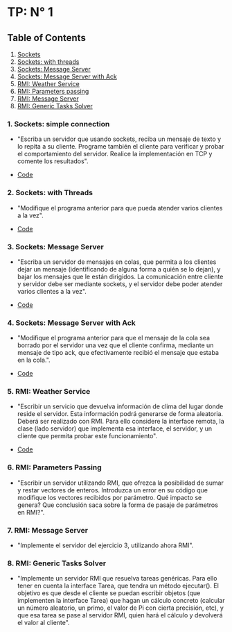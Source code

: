 # TP: N° 1

## Table of Contents
1. [Sockets](#1-sockets-simple-connection)
2. [Sockets: with threads](#2-sockets-with-threads)
3. [Sockets: Message Server](#3-sockets-message-server)
4. [Sockets: Message Server with Ack](#3-sockets-message-server-with-ack)
5. [RMI: Weather Service](#3-rmi-weather-service)
6. [RMI: Parameters passing](#3-rmi-parameters-passing)
7. [RMI: Message Server](#3-rmi-message-server)
8. [RMI: Generic Tasks Solver](#3-rmi-generic-tasks-solver)


### 1. Sockets: simple connection
- "Escriba un servidor que usando sockets, reciba un mensaje de texto y lo repita a su cliente. Programe también el cliente para verificar y probar el comportamiento del servidor. Realice la implementación en TCP y comente los resultados".

- [Code](tp1.Ex01)

### 2. Sockets: with Threads

- "Modifique el programa anterior para que pueda atender varios clientes a la vez".

- [Code](tp1.Ex02)

### 3. Sockets: Message Server

- "Escriba un servidor de mensajes en colas, que permita a los clientes dejar un mensaje (identificando de alguna forma a quién se lo dejan), y bajar los mensajes que le están dirigidos. La comunicación entre cliente y servidor debe ser mediante sockets, y el servidor debe poder atender varios clientes a la vez".

- [Code](tp1.Ex03)

### 4. Sockets: Message Server with Ack

- "Modifique el programa anterior para que el mensaje de la cola sea borrado por el servidor una vez que el cliente confirma, mediante un mensaje de tipo ack, que efectivamente recibió el mensaje que estaba en la cola.".

- [Code](tp1.Ex04)

### 5. RMI: Weather Service

- "Escribir un servicio que devuelva información de clima del lugar donde reside el servidor. Esta información podrá generarse de forma aleatoria. Deberá ser realizado con RMI. Para ello considere la interface remota, la clase (lado servidor) que implementa esa interface, el servidor, y un cliente que permita probar este funcionamiento".

- [Code](tp1.Ex05)

### 6. RMI: Parameters Passing

- "Escribir un servidor utilizando RMI, que ofrezca la posibilidad de sumar y restar vectores de enteros. Introduzca un error en su código que modifique los vectores  recibidos por parámetro. Qué impacto se genera? Que conclusión saca sobre la forma de pasaje de parámetros en RMI?".

### 7. RMI: Message Server

- "Implemente el servidor del ejercicio 3, utilizando ahora RMI".

### 8. RMI: Generic Tasks Solver

- "Implemente un servidor RMI que resuelva tareas genéricas. Para ello tener en cuenta la interface Tarea, 	que tendra un método ejecutar(). El objetivo es que desde el cliente se puedan escribir objetos (que implementen la interface Tarea) que hagan un cálculo concreto (calcular un número aleatorio, un primo, el valor de Pi con cierta precisión, etc), y que esa tarea se pase al servidor RMI, quien hará el cálculo y devolverá el valor al cliente".
